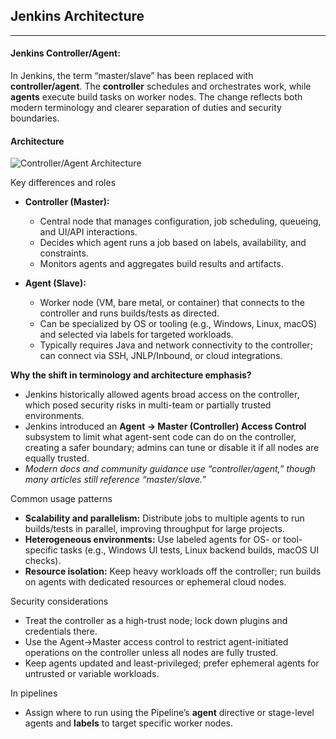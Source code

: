 ## Jenkins Architecture
---
#### Jenkins Controller/Agent:

In Jenkins, the term “master/slave” has been replaced with **controller/agent**. The **controller** schedules and orchestrates work, while **agents** execute build tasks on worker nodes. The change reflects both modern terminology and clearer separation of duties and security boundaries.

#### Architecture

![Controller/Agent Architecture](jenkins_architecture.png)

Key differences and roles
- **Controller (Master):**
  - Central node that manages configuration, job scheduling, queueing, and UI/API interactions.
  - Decides which agent runs a job based on labels, availability, and constraints.
  - Monitors agents and aggregates build results and artifacts.

- **Agent (Slave):**
  - Worker node (VM, bare metal, or container) that connects to the controller and runs builds/tests as directed.
  - Can be specialized by OS or tooling (e.g., Windows, Linux, macOS) and selected via labels for targeted workloads.
  - Typically requires Java and network connectivity to the controller; can connect via SSH, JNLP/Inbound, or cloud integrations.

**Why the shift in terminology and architecture emphasis?**
- Jenkins historically allowed agents broad access on the controller, which posed security risks in multi-team or partially trusted environments.
- Jenkins introduced an **Agent → Master (Controller) Access Control** subsystem to limit what agent-sent code can do on the controller, creating a safer boundary; admins can tune or disable it if all nodes are equally trusted.
- *Modern docs and community guidance use “controller/agent,” though many articles still reference “master/slave.”*

Common usage patterns
- **Scalability and parallelism:** Distribute jobs to multiple agents to run builds/tests in parallel, improving throughput for large projects.
- **Heterogeneous environments:** Use labeled agents for OS- or tool-specific tasks (e.g., Windows UI tests, Linux backend builds, macOS UI checks).
- **Resource isolation:** Keep heavy workloads off the controller; run builds on agents with dedicated resources or ephemeral cloud nodes.

Security considerations
- Treat the controller as a high-trust node; lock down plugins and credentials there.
- Use the Agent→Master access control to restrict agent-initiated operations on the controller unless all nodes are fully trusted.
- Keep agents updated and least-privileged; prefer ephemeral agents for untrusted or variable workloads.

In pipelines
- Assign where to run using the Pipeline’s **agent** directive or stage-level agents and **labels** to target specific worker nodes.